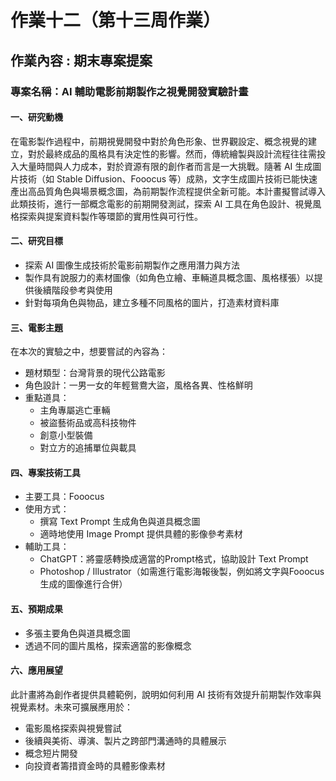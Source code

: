 # 作業十二（第十三周作業）
## 作業內容 : 期末專案提案
### 專案名稱：AI 輔助電影前期製作之視覺開發實驗計畫

#### 一、研究動機

在電影製作過程中，前期視覺開發中對於角色形象、世界觀設定、概念視覺的建立，對於最終成品的風格具有決定性的影響。然而，傳統繪製與設計流程往往需投入大量時間與人力成本，對於資源有限的創作者而言是一大挑戰。隨著 AI 生成圖片技術（如 Stable Diffusion、Fooocus 等）成熟，文字生成圖片技術已能快速產出高品質角色與場景概念圖，為前期製作流程提供全新可能。本計畫擬嘗試導入此類技術，進行一部概念電影的前期開發測試，探索 AI 工具在角色設計、視覺風格探索與提案資料製作等環節的實用性與可行性。

#### 二、研究目標

- 探索 AI 圖像生成技術於電影前期製作之應用潛力與方法
- 製作具有說服力的素材圖像（如角色立繪、車輛道具概念圖、風格樣張）以提供後續階段參考與使用
- 針對每項角色與物品，建立多種不同風格的圖片，打造素材資料庫

#### 三、電影主題

在本次的實驗之中，想要嘗試的內容為：

- 題材類型：台灣背景的現代公路電影
- 角色設計：一男一女的年輕鴛鴦大盜，風格各異、性格鮮明
- 重點道具：
  - 主角專屬逃亡車輛
  - 被盜藝術品或高科技物件
  - 創意小型裝備
  - 對立方的追捕單位與載具
 
#### 四、專案技術工具

- 主要工具：Fooocus
- 使用方式：
  - 撰寫 Text Prompt 生成角色與道具概念圖
  - 適時地使用 Image Prompt 提供具體的影像參考素材
- 輔助工具：
  - ChatGPT：將靈感轉換成適當的Prompt格式，協助設計 Text Prompt
  - Photoshop / Illustrator（如需進行電影海報後製，例如將文字與Fooocus生成的圖像進行合併）

#### 五、預期成果

- 多張主要角色與道具概念圖
- 透過不同的圖片風格，探索適當的影像概念

#### 六、應用展望

此計畫將為創作者提供具體範例，說明如何利用 AI 技術有效提升前期製作效率與視覺素材。未來可擴展應用於：

- 電影風格探索與視覺嘗試
- 後續與美術、導演、製片之跨部門溝通時的具體展示
- 概念短片開發
- 向投資者籌措資金時的具體影像素材

